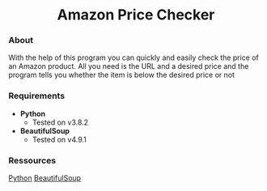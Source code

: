 <h1 align="center"><strong>Amazon Price Checker</strong></h1>

### About

With the help of this program you can quickly and easily check the price of an Amazon product. All you need is the URL and a desired price and the program tells you whether the item is below the desired price or not

### Requirements

- **Python**
  - Tested on v3.8.2
- **BeautifulSoup**
  - Tested on v4.9.1

### Ressources

[Python](https://www.python.org/)
[BeautifulSoup](https://www.crummy.com/software/BeautifulSoup/bs4/doc/)

